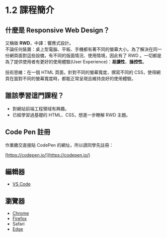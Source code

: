 # 1.2 課程簡介

## 什麼是 Responsive Web Design？

又稱做 **RWD**，中譯：響應式設計。\
不論任何裝置：桌上型電腦、平板、手機都有著不同的螢幕大小。為了解決在同一份網頁面對這些設備，有不同的版面情況、使用情境，因此有了 RWD 。一切都是為了提供使用者有更好的使用體驗(User Experience)：**易讀性**、**操控性**。

技術思維：在一個 HTML 頁面，針對不同的螢幕寬度，撰寫不同的 CSS，使得網頁在面對不同的螢幕寬度時，都能正常呈現且維持良好的使用體驗。



## 誰該學習這門課程？

* 對網站前端工程領域有興趣。
* 已經學習過基礎的 HTML、CSS，想進一步瞭解 RWD 主題。



## Code Pen 註冊

作業繳交直接貼 CodePen 的網址，所以請同學先註冊：

[https://codepen.io/](https://codepen.io/)



## 編輯器

* [VS Code](https://code.visualstudio.com/)



## 瀏覽器

* [Chrome](https://www.google.com/intl/zh-TW/chrome/)
* [Firefox](https://www.mozilla.org/zh-TW/firefox/new/)
* Safari
* [Edge](https://www.microsoft.com/en-us/edge)

